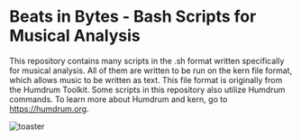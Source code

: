 # Beats in Bytes - Bash Scripts for Musical Analysis

This repository contains many scripts in the .sh format written specifically for musical analysis. All of them are written to be run on the kern file format, which allows music to be written as text. This file format is originally from the Humdrum Toolkit. Some scripts in this repository also utilize Humdrum commands. To learn more about Humdrum and kern, go to https://humdrum.org.

![toaster](https://images-na.ssl-images-amazon.com/images/G/01/aplusautomation/vendorimages/5b1b0cae-d8a4-47be-af60-a1c3a42cbf03.jpg._CB277297843_.jpg)

